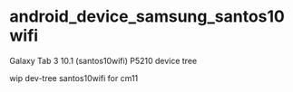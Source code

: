 android_device_samsung_santos10wifi
===================================

Galaxy Tab 3 10.1 (santos10wifi) P5210 device tree

wip dev-tree santos10wifi for cm11

